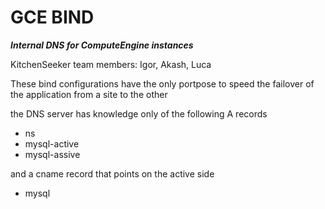 # GCE BIND

***Internal DNS for ComputeEngine instances***

KitchenSeeker
team members: Igor, Akash, Luca


These bind configurations have the only portpose to speed the failover of the application from a site to the other

the DNS server has knowledge only of the following A records

* ns
* mysql-active
* mysql-assive

and a cname record that points on the active side

* mysql

